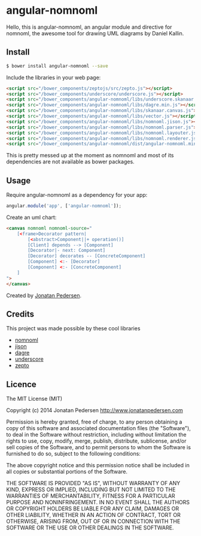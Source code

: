 angular-nomnoml
=======
Hello, this is angular-nomnoml, an angular module and directive for nomnoml, the awesome tool for drawing UML diagrams by Daniel Kallin.

## Install

```bash
$ bower install angular-nomnoml --save
```

Include the libraries in your web page:

```html
<script src="/bower_components/zeptojs/src/zepto.js"></script>
<script src="/bower_components/underscore/underscore.js"></script>
<script src="/bower_components/angular-nomnoml/libs/underscore.skanaar.js"></script>
<script src="/bower_components/angular-nomnoml/libs/dagre.min.js"></script>
<script src="/bower_components/angular-nomnoml/libs/skanaar.canvas.js"></script>
<script src="/bower_components/angular-nomnoml/libs/vector.js"></script>
<script src="/bower_components/angular-nomnoml/libs/nomnoml.jison.js"></script>
<script src="/bower_components/angular-nomnoml/libs/nomnoml.parser.js"></script>
<script src="/bower_components/angular-nomnoml/libs/nomnoml.layouter.js"></script>
<script src="/bower_components/angular-nomnoml/libs/nomnoml.renderer.js"></script>
<script src="/bower_components/angular-nomnoml/dist/angular-nomnoml.min.js"></script>
```

This is pretty messed up at the moment as nomnoml and most of its dependencies are not available as bower packages.

## Usage

Require angular-nomnoml as a dependency for your app:

```javascript
angular.module('app', ['angular-nomnoml']);
```

Create an uml chart:
```html
<canvas nomnoml nomnoml-source="
	[<frame>Decorator pattern|
		[<abstract>Component||+ operation()]
		[Client] depends --> [Component]
		[Decorator|- next: Component]
		[Decorator] decorates -- [ConcreteComponent]
		[Component] <:- [Decorator]
		[Component] <:- [ConcreteComponent]
	]
">
</canvas>
```

Created by <a href="http://www.jonatanpedersen.com">Jonatan Pedersen</a>.</p>

## Credits
This project was made possible by these cool libraries

- [nomnoml](https://github.com/skanaar/nomnoml/)
- [jison](http://zaach.github.io/jison/)
- [dagre](https://github.com/cpettitt/dagre)
- [underscore](http://underscorejs.org)
- [zepto](http://zeptojs.com/)

## Licence
The MIT License (MIT)

Copyright (c) 2014 Jonatan Pedersen http://www.jonatanpedersen.com

Permission is hereby granted, free of charge, to any person obtaining a copy
of this software and associated documentation files (the "Software"), to deal
in the Software without restriction, including without limitation the rights
to use, copy, modify, merge, publish, distribute, sublicense, and/or sell
copies of the Software, and to permit persons to whom the Software is
furnished to do so, subject to the following conditions:

The above copyright notice and this permission notice shall be included in
all copies or substantial portions of the Software.

THE SOFTWARE IS PROVIDED "AS IS", WITHOUT WARRANTY OF ANY KIND, EXPRESS OR
IMPLIED, INCLUDING BUT NOT LIMITED TO THE WARRANTIES OF MERCHANTABILITY,
FITNESS FOR A PARTICULAR PURPOSE AND NONINFRINGEMENT. IN NO EVENT SHALL THE
AUTHORS OR COPYRIGHT HOLDERS BE LIABLE FOR ANY CLAIM, DAMAGES OR OTHER
LIABILITY, WHETHER IN AN ACTION OF CONTRACT, TORT OR OTHERWISE, ARISING FROM,
OUT OF OR IN CONNECTION WITH THE SOFTWARE OR THE USE OR OTHER DEALINGS IN
THE SOFTWARE.
